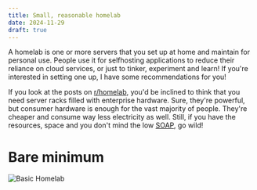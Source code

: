 ```yaml
---
title: Small, reasonable homelab
date: 2024-11-29
draft: true
---
```


A homelab is one or more servers that you set up at home and maintain for personal use. People use it for selfhosting applications to reduce their reliance on cloud services, or just to tinker, experiment and learn! If you're interested in setting one up, I have some recommendations for you!

If you look at the posts on [r/homelab](https://www.reddit.com/r/homelab/), you'd be inclined to think that you need server racks filled with enterprise hardware. Sure, they're powerful, but consumer hardware is enough for the vast majority of people. They're cheaper and consume way less electricity as well. Still, if you have the resources, space and you don't mind the low [SOAP](https://en.wikipedia.org/wiki/Wife_acceptance_factor), go wild!

# Bare minimum
![Basic Homelab](/images/basic_homelab.png "Homelab")
